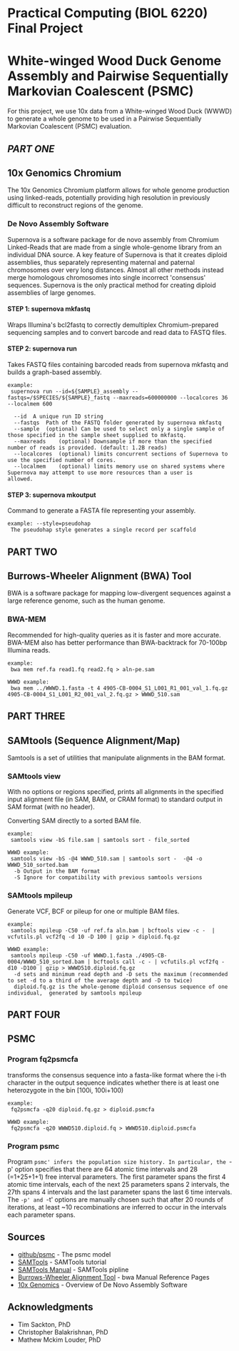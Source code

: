 # Practical Computing (BIOL 6220) Final Project

# White-winged Wood Duck Genome Assembly and Pairwise Sequentially Markovian Coalescent (PSMC) 

For this project, we use 10x data from a White-winged Wood Duck (WWWD) to generate a whole genome to be used in a Pairwise Sequentially Markovian Coalescent (PSMC) evaluation.

## *PART ONE*

## 10x Genomics Chromium

The 10x Genomics Chromium platform allows for whole genome production using linked-reads, potentially providing high resolution in previously difficult to reconstruct regions of the genome. 

### De Novo Assembly Software

Supernova is a software package for de novo assembly from Chromium Linked-Reads that are made from a single whole-genome library from an individual DNA source. A key feature of Supernova is that it creates diploid assemblies, thus separately representing maternal and paternal chromosomes over very long distances. Almost all other methods instead merge homologous chromosomes into single incorrect 'consensus' sequences. Supernova is the only practical method for creating diploid assemblies of large genomes.

#### STEP 1: supernova mkfastq 

Wraps Illumina's bcl2fastq to correctly demultiplex Chromium-prepared sequencing samples and to convert barcode and read data to FASTQ files.

#### STEP 2: supernova run 

Takes FASTQ files containing barcoded reads from supernova mkfastq and builds a graph-based assembly.

```
example: 
 supernova run --id=${SAMPLE}_assembly --fastqs=/$SPECIES/${SAMPLE}_fastq --maxreads=600000000 --localcores 36 --localmem 600
 
  --id	A unique run ID string
  --fastqs	Path of the FASTQ folder generated by supernova mkfastq
  --sample	(optional) Can be used to select only a single sample of those specified in the sample sheet supplied to mkfastq. 
  --maxreads	(optional) Downsample if more than the specified number of reads is provided. (default: 1.2B reads)
  --localcores	(optional) limits concurrent sections of Supernova to use the specified number of cores.
  --localmem	(optional) limits memory use on shared systems where Supernova may attempt to use more resources than a user is     allowed. 

```

#### STEP 3: supernova mkoutput

Command to generate a FASTA file representing your assembly.

```
example: --style=pseudohap
 The pseudohap style generates a single record per scaffold

```
## PART TWO

## Burrows-Wheeler Alignment (BWA) Tool

BWA is a software package for mapping low-divergent sequences against a large reference genome, such as the human genome.  

### BWA-MEM

Recommended for high-quality queries as it is faster and more accurate. BWA-MEM also has better performance than BWA-backtrack for 70-100bp Illumina reads.

```
example: 
 bwa mem ref.fa read1.fq read2.fq > aln-pe.sam
 
WWWD example: 
 bwa mem ../WWWD.1.fasta -t 4 4905-CB-0004_S1_L001_R1_001_val_1.fq.gz 4905-CB-0004_S1_L001_R2_001_val_2.fq.gz > WWWD_510.sam

```
## PART THREE

## SAMtools (Sequence Alignment/Map)

Samtools is a set of utilities that manipulate alignments in the BAM format.

### SAMtools view

With no options or regions specified, prints all alignments in the specified input alignment file (in SAM, BAM, or CRAM format) to standard output in SAM format (with no header).

Converting SAM directly to a sorted BAM file.

```
example:
 samtools view -bS file.sam | samtools sort - file_sorted
 
WWWD example:
 samtools view -bS -@4 WWWD_510.sam | samtools sort -  -@4 -o WWWD_510_sorted.bam
  -b Output in the BAM format
  -S Ignore for compatibility with previous samtools versions
```

### SAMtools mpileup

Generate VCF, BCF or pileup for one or multiple BAM files.

```
example: 
 samtools mpileup -C50 -uf ref.fa aln.bam | bcftools view -c -  | vcfutils.pl vcf2fq -d 10 -D 100 | gzip > diploid.fq.gz

WWWD example:
 samtools mpileup -C50 -uf WWWD.1.fasta ./4905-CB-0004/WWWD_510_sorted.bam | bcftools call -c - | vcfutils.pl vcf2fq -d10 -D100 | gzip > WWWD510.diploid.fq.gz  
  -d sets and minimum read depth and -D sets the maximum (recommended to set -d to a third of the average depth and -D to twice)
  diploid.fq.gz is the whole-genome diploid consensus sequence of one individual,  generated by samtools mpileup
```

## PART FOUR

## PSMC

### Program fq2psmcfa

transforms the consensus sequence into a fasta-like format where the i-th character in the output sequence indicates whether there is at least one heterozygote in the bin [100i, 100i+100)

```
example: 
 fq2psmcfa -q20 diploid.fq.gz > diploid.psmcfa

WWWD example: 
 fq2psmcfa -q20 WWWD510.diploid.fq > WWWD510.diploid.psmcfa
 ```
 
 ### Program psmc
 
 Program `psmc' infers the population size history. In particular, the `-p' option specifies that there are 64 atomic time intervals and 28 (=1+25+1+1) free interval parameters. The first parameter spans the first 4 atomic time intervals, each of the next 25 parameters spans 2 intervals, the 27th spans 4 intervals and the last parameter spans the last 6 time intervals. The `-p' and `-t' options are manually chosen such that after 20 rounds of iterations, at least ~10 recombinations are inferred to occur in the intervals each parameter spans.

## Sources

* [github/psmc](https://github.com/lh3/psmc) - The psmc model
* [SAMTools](https://davetang.org/wiki/tiki-index.php?page=SAMTools) - SAMTools tutorial
* [SAMTools Manual](http://www.htslib.org/doc/samtools-1.1.html) - SAMTools pipline
* [Burrows-Wheeler Alignment Tool](http://bio-bwa.sourceforge.net/bwa.shtml) - bwa Manual Reference Pages
* [10x Genomics](https://support.10xgenomics.com/de-novo-assembly/software/overview/welcome) - Overview of De Novo Assembly Software


## Acknowledgments

* Tim Sackton, PhD
* Christopher Balakrishnan, PhD
* Mathew Mckim Louder, PhD
